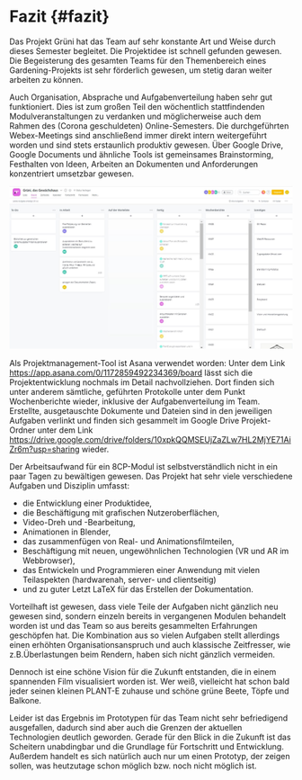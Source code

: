 # Fazit  {#fazit}

Das Projekt Grüni hat das Team auf sehr konstante Art und Weise durch dieses Semester begleitet. Die Projektidee ist schnell gefunden gewesen. Die Begeisterung des gesamten Teams für den Themenbereich eines Gardening-Projekts ist sehr förderlich gewesen, um stetig daran weiter arbeiten zu können.

Auch Organisation, Absprache und Aufgabenverteilung haben sehr gut funktioniert. Dies ist zum großen Teil den wöchentlich stattfindenden Modulveranstaltungen zu verdanken und möglicherweise auch dem Rahmen des (Corona geschuldeten) Online-Semesters. Die durchgeführten Webex-Meetings sind anschließend immer direkt intern weitergeführt worden und sind stets erstaunlich produktiv gewesen. Über Google Drive, Google Documents und ähnliche Tools ist gemeinsames Brainstorming, Festhalten von Ideen, Arbeiten an Dokumenten und Anforderungen konzentriert umsetzbar gewesen.  

![Screenshot von dem Organisationstool Asana](img/asana.JPG)

Als Projektmanagement-Tool ist Asana verwendet worden: Unter dem Link <https://app.asana.com/0/1172859492234369/board> lässt sich die Projektentwicklung nochmals im Detail nachvollziehen. Dort finden sich unter anderem sämtliche, geführten Protokolle unter dem Punkt Wochenberichte wieder, inklusive der Aufgabenverteilung im Team. Erstellte, ausgetauschte Dokumente und Dateien sind in den jeweiligen Aufgaben verlinkt und finden sich gesammelt im Google Drive Projekt-Ordner unter dem Link <https://drive.google.com/drive/folders/10xpkQQMSEUjZaZLw7HL2MjYE71AiZr6m?usp=sharing> wieder.

Der Arbeitsaufwand für ein 8CP-Modul ist selbstverständlich nicht in ein paar Tagen zu bewältigen gewesen. Das Projekt hat sehr viele verschiedene Aufgaben und Disziplin umfasst:

- die Entwicklung einer Produktidee,
- die Beschäftigung mit grafischen Nutzeroberflächen,
- Video-Dreh und -Bearbeitung,
- Animationen in Blender,
- das zusammenfügen von Real- und Animationsfilmteilen,
- Beschäftigung mit neuen, ungewöhnlichen Technologien (VR und AR im Webbrowser),
- das Entwickeln und Programmieren einer Anwendung mit vielen Teilaspekten (hardwarenah, server- und clientseitig)
- und zu guter Letzt LaTeX für das Erstellen der Dokumentation.

Vorteilhaft ist gewesen, dass viele Teile der Aufgaben nicht gänzlich neu gewesen sind, sondern einzeln bereits in vergangenen Modulen behandelt worden ist und das Team so aus bereits gesammelten Erfahrungen geschöpfen hat. Die Kombination aus so vielen Aufgaben stellt allerdings einen erhöhten Organisationsanspruch und auch klassische Zeitfresser, wie z.B.Überlastungen beim Rendern, haben sich nicht gänzlich vermeiden.

Dennoch ist eine schöne Vision für die Zukunft entstanden, die in einem spannenden Film visualisiert worden ist. Wer weiß, vielleicht hat schon bald jeder seinen kleinen PLANT-E zuhause und schöne grüne Beete, Töpfe und Balkone.

Leider ist das Ergebnis im Prototypen für das Team nicht sehr befriedigend ausgefallen, dadurch sind aber auch die Grenzen der aktuellen Technologien deutlich geworden. Gerade für den Blick in die Zukunft ist das Scheitern unabdingbar und die Grundlage für Fortschritt und Entwicklung. Außerdem handelt es sich natürlich auch nur um einen Prototyp, der zeigen sollen, was heutzutage schon möglich bzw. noch nicht möglich ist.